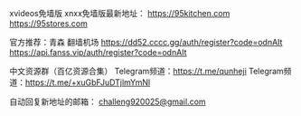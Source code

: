 
xvideos免墙版 xnxx免墙版最新地址：
https://95kitchen.com
https://95stores.com

官方推荐：青森 翻墙机场
https://dd52.cccc.gg/auth/register?code=odnAIt
https://api.fanss.vip/auth/register?code=odnAIt

中文资源群（百亿资源合集）
Telegram频道：https://t.me/qunheji
Telegram频道：https://t.me/+xuGbFJuDTjlmYmNl


自动回复新地址的邮箱：
challeng920025@gmail.com
